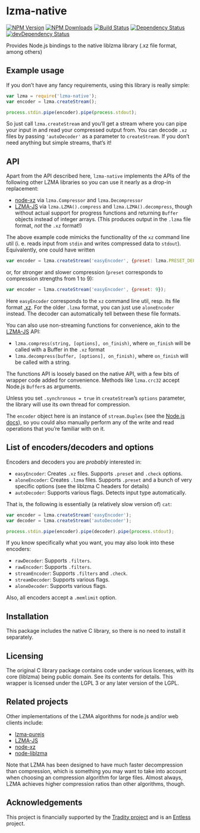 lzma-native
===========

[![NPM Version](https://img.shields.io/npm/v/lzma-native.svg?style=flat)](https://npmjs.org/package/lzma-native)
[![NPM Downloads](https://img.shields.io/npm/dm/lzma-native.svg?style=flat)](https://npmjs.org/package/lzma-native)
[![Build Status](https://travis-ci.org/addaleax/lzma-native.png)](https://travis-ci.org/addaleax/lzma-native)
[![Dependency Status](https://david-dm.org/addaleax/lzma-native.svg)](https://david-dm.org/addaleax/lzma-native)
[![devDependency Status](https://david-dm.org/addaleax/lzma-native/dev-status.svg)](https://david-dm.org/addaleax/lzma-native#info=devDependencies)

Provides Node.js bindings to the native liblzma library (.xz file format, among others)

## Example usage

If you don’t have any fancy requirements, using this library is really simple:
```js
var lzma = require('lzma-native');
var encoder = lzma.createStream();

process.stdin.pipe(encoder).pipe(process.stdout);
```

So just call `lzma.createStream` and you’ll get a stream where you can pipe your
input in and read your compressed output from. You can decode `.xz` files by passing
`'autoDecoder'` as a parameter to `createStream`.
If you don’t need anything but simple streams, that’s it!

## API

Apart from the API described here, `lzma-native` implements the APIs of the following
other LZMA libraries so you can use it nearly as a drop-in replacement:

* [node-xz](https://github.com/robey/node-xz) via `lzma.Compressor` and `lzma.Decompressor`
* [LZMA-JS](https://github.com/nmrugg/LZMA-JS) via `lzma.LZMA().compress` and `lzma.LZMA().decompress`,
  though without actual support for progress functions and returning `Buffer` objects
  instead of integer arrays. (This produces output in the `.lzma` file format, *not* the `.xz` format!)

The above example code mimicks the functionality of the `xz` command line util (i. e. 
reads input from `stdin` and writes compressed data to `stdout`).
Equivalently, one could have written

```js
var encoder = lzma.createStream('easyEncoder', {preset: lzma.PRESET_DEFAULT, check: lzma.CHECK_CRC32});
```

or, for stronger and slower compression (`preset` corresponds to compression strengths from 1 to 9):
```js
var encoder = lzma.createStream('easyEncoder', {preset: 9});
```

Here `easyEncoder` corresponds to the `xz` command line util, resp. its file format [.xz](https://en.wikipedia.org/wiki/.xz).
For the older `.lzma` format, you can just use `aloneEncoder` instead. The decoder can automatically tell
between these file formats.

You can also use non-streaming functions for convenience, akin to the [LZMA-JS](https://github.com/nmrugg/LZMA-JS) API:

* `lzma.compress(string, [options], on_finish)`, where `on_finish` will be called with a Buffer in the `.xz` format
* `lzma.decompress(buffer, [options], on_finish)`, where `on_finish` will be called with a string.

The functions API is loosely based on the native API, with a few bits of wrapper code added for convenience.
Methods like `lzma.crc32` accept Node.js `Buffer`s as arguments.

Unless you set `.synchronous = true` in `createStream`’s `options` parameter, the library will use its
own thread for compression.

The `encoder` object here is an instance of `stream.Duplex` (see the [Node.js docs](http://nodejs.org/api/stream.html)),
so you could also manually perform any of the write and read operations that you’re familiar with on it.

## List of encoders/decoders and options

Encoders and decoders you are *probably* interested in:
* `easyEncoder`: Creates `.xz` files. Supports `.preset` and `.check` options.
* `aloneEncoder`: Creates `.lzma` files. Supports `.preset` and a bunch of very specific options (see the liblzma C headers for details)
* `autoDecoder`: Supports various flags. Detects input type automatically.

That is, the following is essentially (a relatively slow version of) `cat`:

```js
var encoder = lzma.createStream('easyEncoder');
var decoder = lzma.createStream('autoDecoder');

process.stdin.pipe(encoder).pipe(decoder).pipe(process.stdout);
```

If you know specifically what you want, you may also look into these encoders:

* `rawDecoder`: Supports `.filters`.
* `rawEncoder`: Supports `.filters`.
* `streamEncoder`: Supports `.filters` and `.check`.
* `streamDecoder`: Supports various flags.
* `aloneDecoder`: Supports various flags.

Also, all encoders accept a `.memlimit` option.

## Installation

This package includes the native C library, so there is no need to install it separately.

## Licensing

The original C library package contains code under various licenses,
with its core (liblzma) being public domain. See its contents for details.
This wrapper is licensed under the LGPL 3 or any later version of the LGPL.

## Related projects

Other implementations of the LZMA algorithms for node.js and/or web clients include:

* [lzma-purejs](https://github.com/cscott/lzma-purejs)
* [LZMA-JS](https://github.com/nmrugg/LZMA-JS)
* [node-xz](https://github.com/robey/node-xz)
* [node-liblzma](https://github.com/oorabona/node-liblzma)

Note that LZMA has been designed to have much faster decompression than
compression, which is something you may want to take into account when
choosing an compression algorithm for large files. Almost always, LZMA achieves
higher compression ratios than other algorithms, though.

## Acknowledgements

This project is financially supported by the [Tradity project](https://tradity.de/) and
is an [Entless](https://entless.org/) project.
